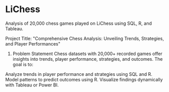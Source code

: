 # LiChess
Analysis of 20,000 chess games played on LiChess using SQL, R, and Tableau. 

Project Title: "Comprehensive Chess Analysis: Unveiling Trends, Strategies, and Player Performances"
1. Problem Statement
Chess datasets with 20,000+ recorded games offer insights into trends, player performance, strategies, and outcomes. The goal is to:

Analyze trends in player performance and strategies using SQL and R.
Model patterns to predict outcomes using R.
Visualize findings dynamically with Tableau or Power BI.
